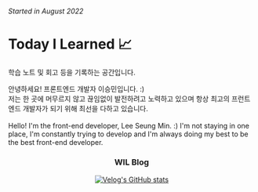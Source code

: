 ###### Started in August 2022
# **Today I Learned 📈**

학습 노트 및 회고 등을 기록하는 공간입니다.

안녕하세요! 프론트엔드 개발자 이승민입니다. :)<br />
저는 한 곳에 머무르지 않고 끊임없이 발전하려고 노력하고 있으며 항상 최고의 프런트엔드 개발자가 되기 위해 최선을 다하고 있습니다.
<br /><br />
Hello! I'm the front-end developer, Lee Seung Min. :)
I'm not staying in one place, I'm constantly trying to develop and I'm always doing my best to be the best front-end developer.

<h3 align="center"> WIL Blog </h3>
<div align="center" style="text-align:center">
  
  [![Velog's GitHub stats](https://velog-readme-stats.vercel.app/api?name=tmdals3785)](https://velog.io/@tmdals3785)
  
</div>
